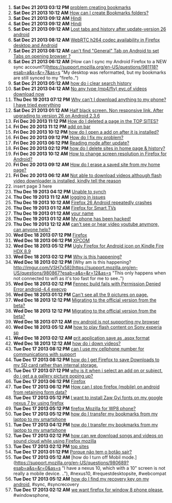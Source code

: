 1. **Sat Dec 21 2013 03:12 PM** [problem creating bookmarks](https://support.mozilla.org/en-US/questions/981167?esab=a&s=&r=0&as=s "Using FF26.0.1 on Samsung Galaxy Note 3. I've used FF on my PC for years bu..")
1. **Sat Dec 21 2013 10:12 AM** [How can I create Bookmarks folders?](https://support.mozilla.org/en-US/questions/981050?esab=a&s=&r=1&as=s "I like to group similar bookmarks together for ease of navigation. Without ..")
1. **Sat Dec 21 2013 09:12 AM** [Hindi](https://support.mozilla.org/en-US/questions/981137?esab=a&s=&r=2&as=s "duplicate of")
1. **Sat Dec 21 2013 09:12 AM** [Hindi](https://support.mozilla.org/en-US/questions/981136?esab=a&s=&r=3&as=s "my mobile hindi no Sapport")
1. **Sat Dec 21 2013 09:12 AM** [Lost tabs and history after update-version 26 android](https://support.mozilla.org/en-US/questions/981135?esab=a&s=&r=4&as=s "hello")
1. **Sat Dec 21 2013 08:12 AM** [WebRTC h264 codec availability in Firefox desktop and Android](https://support.mozilla.org/en-US/questions/981134?esab=a&s=&r=5&as=s "Following the announcement of Cisco h264 availability for WebRTC in Firefox..")
1. **Sat Dec 21 2013 08:12 AM** [can't find "General" Tab on Android to set Tabs on opening browser ?](https://support.mozilla.org/en-US/questions/981129?esab=a&s=&r=6&as=s "Trying to set 2 Tabs as Home Pages when opening Firefox in Android - instru..")
1. **Sat Dec 21 2013 06:12 AM** [How can I sync my Android Firefox to a NEW sync account?](https://support.mozilla.org/en-US/questions/981118?esab=a&s=&r=7&as=s "My desktop was reformatted, but my bookmarks are still synced to my "firefo..")
1. **Sat Dec 21 2013 05:12 AM** [how do i clear search history](https://support.mozilla.org/en-US/questions/981107?esab=a&s=&r=8&as=s "Searches in Google")
1. **Sat Dec 21 2013 04:12 AM** [No any type (mp4/flv) eyc.of videos download now](https://support.mozilla.org/en-US/questions/981084?esab=a&s=&r=9&as=s "Some days before all type of videos download easily, But now no videos down..")
1. **Thu Dec 19 2013 07:12 PM** [Why can't I download anything to my phone? I have tried everything](https://support.mozilla.org/en-US/questions/980970?esab=a&s=&r=0&as=s "I have tried everything from clearing my data to resetting my phone and now..")
1. **Sat Dec 21 2013 01:12 AM** [Half black screen. Non responsive link. After upgrading to version 26 on Android 2.3.6](https://support.mozilla.org/en-US/questions/981096?esab=a&s=&r=10&as=s "Hello.")
1. **Fri Dec 20 2013 11:12 PM** [How do I deleted a page in the TOP SITES?](https://support.mozilla.org/en-US/questions/981069?esab=a&s=&r=11&as=s "What detail. ?")
1. **Fri Dec 20 2013 11:12 PM** [add on bar](https://support.mozilla.org/en-US/questions/981090?esab=a&s=&r=12&as=s "where is the add on bar for Firefox android")
1. **Fri Dec 20 2013 10:12 PM** [how do I open a add on after it is installed?](https://support.mozilla.org/en-US/questions/981088?esab=a&s=&r=13&as=s "I need to know how to open a add in after it is installed")
1. **Fri Dec 20 2013 09:12 PM** [How do I fix my problem?](https://support.mozilla.org/en-US/questions/981083?esab=a&s=&r=14&as=s "I can not get past the Firefox start page. If I type an address (or random ..")
1. **Fri Dec 20 2013 06:12 PM** [Reading mode after update?](https://support.mozilla.org/en-US/questions/981075?esab=a&s=&r=15&as=s "Hello!
So, I installed an update for Firefox, saved a few pages to Reading ..")
1. **Fri Dec 20 2013 02:12 PM** [how do I delete sites in home page & history?](https://support.mozilla.org/en-US/questions/981058?esab=a&s=&r=16&as=s "I entered some web addresses today & I want to be rid of them.  how do I cl..")
1. **Fri Dec 20 2013 10:12 AM** [How to change screen resolution in Firefox for Android?](https://support.mozilla.org/en-US/questions/981038?esab=a&s=&r=17&as=s "Hello
I have a Galaxy Note 3 which it's display resolution is 1920x1080.
If..")
1. **Fri Dec 20 2013 09:12 AM** [How do I erase a saved site from my home page?](https://support.mozilla.org/en-US/questions/981024?esab=a&s=&r=18&as=s "I can't seem to erase one of the sites that was saved to my home page. I pe..")
1. **Fri Dec 20 2013 06:12 AM** [Not able to download videos although flash video downloader is installed, kindly tell the reason](https://support.mozilla.org/en-US/questions/980985?esab=a&s=&r=19&as=s "Not able to download videos although flash video downloader is installed, k..")
1. insert page 3 here
1. **Thu Dec 19 2013 04:12 PM** [Unable to synch](https://support.mozilla.org/en-US/questions/980964?esab=a&s=&r=1&as=s "How do I find the Firefox synch button?")
1. **Thu Dec 19 2013 11:12 AM** [logging in issues](https://support.mozilla.org/en-US/questions/980933?esab=a&s=&r=2&as=s "tryimg to log in. am told that password and username is ok. tried many time..")
1. **Thu Dec 19 2013 10:12 AM** [Firefox 26 Android repeatedly crashes](https://support.mozilla.org/en-US/questions/980925?esab=a&s=&r=3&as=s "I am writing an app with lots of canvas and Dom manipulation with javascrip..")
1. **Thu Dec 19 2013 01:12 AM** [Firefox for Smart TVs](https://support.mozilla.org/en-US/questions/980894?esab=a&s=&r=4&as=s "I hope I'm posting this question in the right section. I love Firefox, I've..")
1. **Thu Dec 19 2013 01:12 AM** [your name](https://support.mozilla.org/en-US/questions/980893?esab=a&s=&r=5&as=s "harish")
1. **Thu Dec 19 2013 01:12 AM** [My phone has been hacked!](https://support.mozilla.org/en-US/questions/980892?esab=a&s=&r=6&as=s "This guy is in the room right next doour to me he's an insane Tweaker  With..")
1. **Thu Dec 19 2013 12:12 AM** [can't see or hear video youtube anymore,  can anyone help?](https://support.mozilla.org/en-US/questions/980891?esab=a&s=&r=7&as=s "started out fine, then I lost video...then audio. desired video comes up bu..")
1. **Wed Dec 18 2013 07:12 PM** [Firefox](https://support.mozilla.org/en-US/questions/980780?esab=a&s=&r=8&as=s "what is mean by Firefox")
1. **Wed Dec 18 2013 06:12 PM** [XPCOM](https://support.mozilla.org/en-US/questions/980881?esab=a&s=&r=9&as=s "Can someone please help me ...I keep getting COULDN'T LOAD XPCOM when ever ..")
1. **Wed Dec 18 2013 05:12 PM** [Ugly Firefox for Android icon on Kindle Fire HDX 8.9](https://support.mozilla.org/en-US/questions/980879?esab=a&s=&r=10&as=s "I have much praise for this browser which I have sideloaded onto my tablet...")
1. **Wed Dec 18 2013 02:12 PM** [Why is this happening?](https://support.mozilla.org/en-US/questions/980868?esab=a&s=&r=11&as=s "This occurs when not connected to wifi as that is too fast to see it happen..")
1. **Wed Dec 18 2013 02:12 PM** [Why am is this happening? http://imgur.com/VSH7x58](https://support.mozilla.org/en-US/questions/980867?esab=a&s=&r=12&as=s "This only happens when not connected to wifi as it's too fast for me to see..")
1. **Wed Dec 18 2013 02:12 PM** [Fennec build fails with Permission Denied Error android-4.4 execvp](https://support.mozilla.org/en-US/questions/980862?esab=a&s=&r=13&as=s "While attempting to build Fennec, the following error occurs, right after p..")
1. **Wed Dec 18 2013 01:12 PM** [Can't see all the 9 pictures on page.](https://support.mozilla.org/en-US/questions/980859?esab=a&s=&r=14&as=s "There are 9 pictures on this site in the link below, and I only see one?
It..")
1. **Wed Dec 18 2013 12:12 PM** [Migrating to the official version from the beta?](https://support.mozilla.org/en-US/questions/980850?esab=a&s=&r=15&as=s "Hi, 
I downloaded the beta version lately, and I have used for a while. How..")
1. **Wed Dec 18 2013 12:12 PM** [Migrating to the official version from the beta?](https://support.mozilla.org/en-US/questions/980849?esab=a&s=&r=16&as=s "(this post was accidentally sent incomplete, there was no edit link in the ..")
1. **Wed Dec 18 2013 07:12 AM** [my android is not supporting my browser](https://support.mozilla.org/en-US/questions/980822?esab=a&s=&r=0&as=s "App won't open")
1. **Wed Dec 18 2013 05:12 AM** [how to play flash content on Sony experia sp](https://support.mozilla.org/en-US/questions/980813?esab=a&s=&r=1&as=s "I'm running jellybean 4.1.2 trying to play On demand channels such as deman..")
1. **Wed Dec 18 2013 02:12 AM** [prit application save as .aspx format](https://support.mozilla.org/en-US/questions/980804?esab=a&s=&r=2&as=s "when i click in website prit application it save as .aspx format.")
1. **Wed Dec 18 2013 12:12 AM** [how do i down videos?](https://support.mozilla.org/en-US/questions/980796?esab=a&s=&r=3&as=s "yes i been try every i knw of to dwn load video, but haven problem")
1. **Tue Dec 17 2013 08:12 PM** [can I use my cellphone number for communications with support](https://support.mozilla.org/en-US/questions/980788?esab=a&s=&r=4&as=s "559-549-1192")
1. **Tue Dec 17 2013 08:12 PM** [how do I get Firefox to save Downloads to my SD card rather than internal storage.](https://support.mozilla.org/en-US/questions/980785?esab=a&s=&r=5&as=s "I have filled up all of the space in internal storage, I bought an SD card ..")
1. **Tue Dec 17 2013 07:12 PM** [why is it when i select an add on or subject, do i get a a gallery picture poping up?](https://support.mozilla.org/en-US/questions/980772?esab=a&s=&r=6&as=s "just like icon pics ever time i click a highlited subject")
1. **Tue Dec 17 2013 06:12 PM** [Firefox](https://support.mozilla.org/en-US/questions/980780?esab=a&s=&r=7&as=s "what is mean by Firefox")
1. **Tue Dec 17 2013 06:12 PM** [How can I stop firefox (mobile) on android from retaining form data?](https://support.mozilla.org/en-US/questions/980779?esab=a&s=&r=8&as=s "I have an android based kiosk used by patients for appointment check in.  F..")
1. **Tue Dec 17 2013 05:12 PM** [I want to install Zaw Gyi fonts on my google nexus 7 by using firefox](https://support.mozilla.org/en-US/questions/980777?esab=a&s=&r=9&as=s "I am using google nexus 7 and would like to install burmese font (myanmar f..")
1. **Tue Dec 17 2013 05:12 PM** [firefox Mozilla for WP8 phone?](https://support.mozilla.org/en-US/questions/980773?esab=a&s=&r=10&as=s "Is thus available for WP8 [phone)????")
1. **Tue Dec 17 2013 05:12 PM** [how do I transfer my bookmarks from my laptop to my smartphone](https://support.mozilla.org/en-US/questions/980770?esab=a&s=&r=11&as=s "l have an Samsung galaxy exhibit")
1. **Tue Dec 17 2013 04:12 PM** [how do I transfer my bookmarks from my laptop to my smartphone](https://support.mozilla.org/en-US/questions/980766?esab=a&s=&r=12&as=s "I own a Samsung galaxy exhibit")
1. **Tue Dec 17 2013 02:12 PM** [how can we download songs and videos on sound cloud while using Firefox mozilla](https://support.mozilla.org/en-US/questions/980754?esab=a&s=&r=13&as=s "how can I downooad songs on sound cloud")
1. **Tue Dec 17 2013 02:12 PM** [top sites](https://support.mozilla.org/en-US/questions/980752?esab=a&s=&r=14&as=s "When you touch the address bar it brings up a top sites list. how do you de..")
1. **Tue Dec 17 2013 01:12 PM** [Porque não tem o botão sair?](https://support.mozilla.org/en-US/questions/980747?esab=a&s=&r=15&as=s "Acho desnecessário ele ficar sempre rodando, consome muita memória ram.")
1. **Tue Dec 17 2013 05:12 AM** [how do I turn off Mobil mode.](https://support.mozilla.org/en-US/questions/980689?esab=a&s=&r=0&as=s "I have a nexus 10, which with a 10" screen is not really a mobile device.  .."), #nexus10, #requestdesktopsite, #webcompat
1. **Tue Dec 17 2013 05:12 AM** [how do I find my recovery key on my android](https://support.mozilla.org/en-US/questions/980687?esab=a&s=&r=1&as=s "I cannot find my android recovery to synchronize"), #sync, #syncrecovery
1. **Tue Dec 17 2013 02:12 AM** [we want firefox for window 8 phone please](https://support.mozilla.org/en-US/questions/980680?esab=a&s=&r=2&as=s "Please develop Firefox app for Lumia"), #windowsphone,
